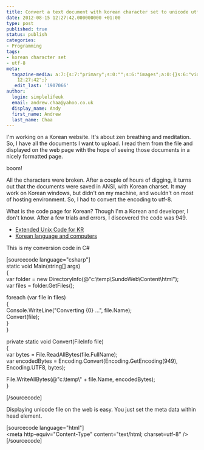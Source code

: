 ```yaml
---
title: Convert a text document with korean character set to unicode utf-8
date: 2012-08-15 12:27:42.000000000 +01:00
type: post
published: true
status: publish
categories:
- Programming
tags:
- korean character set
- utf-8
meta:
  tagazine-media: a:7:{s:7:"primary";s:0:"";s:6:"images";a:0:{}s:6:"videos";a:0:{}s:11:"image_count";i:0;s:6:"author";s:7:"1907066";s:7:"blog_id";s:7:"1833431";s:9:"mod_stamp";s:19:"2012-08-15
    12:27:42";}
  _edit_last: '1907066'
author:
  login: simplelifeuk
  email: andrew.chaa@yahoo.co.uk
  display_name: Andy
  first_name: Andrew
  last_name: Chaa
---
```

<p>I'm working on a Korean website. It's about zen breathing and meditation. So, I have all the documents I want to upload. I read them from the file and displayed on the web page with the hope of seeing those documents in a nicely formatted page.</p>
<p>boom!</p>
<p>All the characters were broken. After a couple of hours of digging, it turns out that the documents were saved in ANSI, with Korean charset. It may work on Korean windows, but didn't on my machine, and wouldn't on most of hosting environment. So, I had to convert the encoding to utf-8. </p>
<p>What is the code page for Korean? Though I'm a Korean and developer, I don't know. After a few trials and errors, I discovered the code was 949.</p>
<ul>
<li><a href="http://en.wikipedia.org/wiki/Extended_Unix_Code#EUC-KR">Extended Unix Code for KR</a></li>
<li><a href="http://en.wikipedia.org/wiki/Korean_language_and_computers">Korean language and computers</a></li>
</ul>
<p>This is my conversion code in C#</p>
<p>[sourcecode language="csharp"]<br />
static void Main(string[] args)<br />
{<br />
	var folder = new DirectoryInfo(@&quot;c:\temp\SundoWeb\Content\html&quot;);<br />
	var files = folder.GetFiles();</p>
<p>	foreach (var file in files)<br />
	{<br />
		Console.WriteLine(&quot;Converting {0} ...&quot;, file.Name);<br />
		Convert(file);<br />
	}<br />
}</p>
<p>private static void Convert(FileInfo file)<br />
{<br />
	var bytes = File.ReadAllBytes(file.FullName);<br />
	var encodedBytes = Encoding.Convert(Encoding.GetEncoding(949), Encoding.UTF8, bytes);</p>
<p>	File.WriteAllBytes(@&quot;c:\temp\&quot; + file.Name, encodedBytes);<br />
}</p>
<p>[/sourcecode]</p>
<p>Displaying unicode file on the web is easy. You just set the meta data within head element.</p>
<p>[sourcecode language="html"]<br />
&lt;meta http-equiv=&quot;Content-Type&quot; content=&quot;text/html; charset=utf-8&quot; /&gt;<br />
[/sourcecode]</p>
